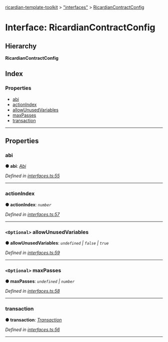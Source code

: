 [ricardian-template-toolkit](../README.md) > ["interfaces"](../modules/_interfaces_.md) > [RicardianContractConfig](../interfaces/_interfaces_.ricardiancontractconfig.md)

# Interface: RicardianContractConfig

## Hierarchy

**RicardianContractConfig**

## Index

### Properties

* [abi](_interfaces_.ricardiancontractconfig.md#abi)
* [actionIndex](_interfaces_.ricardiancontractconfig.md#actionindex)
* [allowUnusedVariables](_interfaces_.ricardiancontractconfig.md#allowunusedvariables)
* [maxPasses](_interfaces_.ricardiancontractconfig.md#maxpasses)
* [transaction](_interfaces_.ricardiancontractconfig.md#transaction)

---

## Properties

<a id="abi"></a>

###  abi

**● abi**: *[Abi](_interfaces_.abi.md)*

*Defined in [interfaces.ts:55](https://github.com/EOSIO/ricardian-template-toolkit/blob/ae088d5/src/interfaces.ts#L55)*

___
<a id="actionindex"></a>

###  actionIndex

**● actionIndex**: *`number`*

*Defined in [interfaces.ts:57](https://github.com/EOSIO/ricardian-template-toolkit/blob/ae088d5/src/interfaces.ts#L57)*

___
<a id="allowunusedvariables"></a>

### `<Optional>` allowUnusedVariables

**● allowUnusedVariables**: *`undefined` \| `false` \| `true`*

*Defined in [interfaces.ts:59](https://github.com/EOSIO/ricardian-template-toolkit/blob/ae088d5/src/interfaces.ts#L59)*

___
<a id="maxpasses"></a>

### `<Optional>` maxPasses

**● maxPasses**: *`undefined` \| `number`*

*Defined in [interfaces.ts:58](https://github.com/EOSIO/ricardian-template-toolkit/blob/ae088d5/src/interfaces.ts#L58)*

___
<a id="transaction"></a>

###  transaction

**● transaction**: *[Transaction](_interfaces_.transaction.md)*

*Defined in [interfaces.ts:56](https://github.com/EOSIO/ricardian-template-toolkit/blob/ae088d5/src/interfaces.ts#L56)*

___

